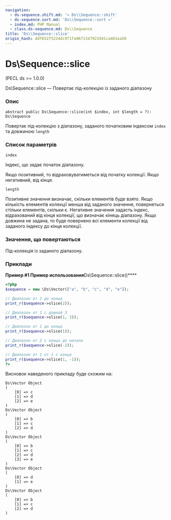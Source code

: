 ```yaml
---
navigation:
  - ds-sequence.shift.md: '« Ds\\Sequence::shift'
  - ds-sequence.sort.md: 'Ds\\Sequence::sort »'
  - index.md: PHP Manual
  - class.ds-sequence.md: Ds\\Sequence
title: 'Ds\\Sequence::slice'
origin_hash: ddf652f5224dc9f1fa9671347921941ca401ea50
---
```

# Ds\\Sequence::slice

(PECL ds >= 1.0.0)

Ds\\Sequence::slice — Повертає під-колекцію із заданого діапазону

### Опис

```methodsynopsis
abstract public Ds\Sequence::slice(int $index, int $length = ?): Ds\Sequence
```

Повертає під-колекцію з діапазону, заданого початковим індексом `index` та довжиною `length`

### Список параметрів

`index`

Індекс, що задає початок діапазону.

Якщо позитивний, то відраховуватиметься від початку колекції. Якщо негативний, від кінця.

`length`

Позитивне значення визначає, скільки елементів буде взято. Якщо кількість елементів колекції менша від заданого значення, повернеться стільки елементів, скільки є. Негативне значення задасть індекс, відрахований від кінця колекції, що визначає кінець діапазону. Якщо довжина не задана, то буде повернено всі елементи колекції від заданого індексу до кінця колекції.

### Значення, що повертаються

Під-колекція із заданого діапазону.

### Приклади

**Пример #1 Пример использования**Ds\\Sequence::slice()\*\*\*\*

```php
<?php
$sequence = new \Ds\Vector(["a", "b", "c", "d", "e"]);

// Диапазон от 2 до конца
print_r($sequence->slice(2));

// Диапазон от 1 с длиной 3
print_r($sequence->slice(1, 3));

// Диапазон от 1 до конца
print_r($sequence->slice(1));

// Диапазон от 2 с конца до начала
print_r($sequence->slice(-2));

// Диапазон от 1 от 1 с конца
print_r($sequence->slice(1, -1));
?>
```

Висновок наведеного прикладу буде схожим на:

```
Ds\Vector Object
(
    [0] => c
    [1] => d
    [2] => e
)
Ds\Vector Object
(
    [0] => b
    [1] => c
    [2] => d
)
Ds\Vector Object
(
    [0] => b
    [1] => c
    [2] => d
    [3] => e
)
Ds\Vector Object
(
    [0] => d
    [1] => e
)
Ds\Vector Object
(
    [0] => b
    [1] => c
    [2] => d
)
```
